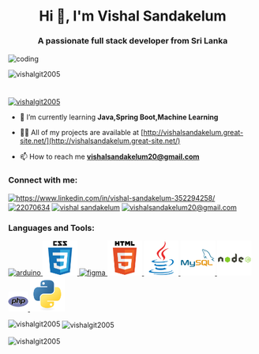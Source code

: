 
<h1 align="center">Hi 👋, I'm Vishal Sandakelum</h1>
<h3 align="center">A passionate full stack developer from Sri Lanka</h3>

<img align="center" alt = "coding" width="400" src = "https://user-images.githubusercontent.com/55389276/140866485-8fb1c876-9a8f-4d6a-98dc-08c4981eaf70.gif">

<p align="left"> <img src="https://komarev.com/ghpvc/?username=vishalgit2005&label=Profile%20views&color=0e75b6&style=flat" alt="vishalgit2005" /> </p>
<h1 align="center"></h1>
<p align="left"> <a href="https://github.com/ryo-ma/github-profile-trophy"><img src="https://github-profile-trophy.vercel.app/?username=vishalgit2005" alt="vishalgit2005" /></a> </p>

- 🌱 I’m currently learning **Java,Spring Boot,Machine Learning**

- 👨‍💻 All of my projects are available at [http://vishalsandakelum.great-site.net/](http://vishalsandakelum.great-site.net/)

- 📫 How to reach me **vishalsandakelum20@gmail.com**

<h3 align="left">Connect with me:</h3>
<p align="left">
<a href="https://linkedin.com/in/https://www.linkedin.com/in/vishal-sandakelum-352294258/" target="blank"><img align="center" src="https://raw.githubusercontent.com/rahuldkjain/github-profile-readme-generator/master/src/images/icons/Social/linked-in-alt.svg" alt="https://www.linkedin.com/in/vishal-sandakelum-352294258/" height="50" width="50" /></a>
<a href="https://stackoverflow.com/users/22070634" target="blank"><img align="center" src="https://raw.githubusercontent.com/rahuldkjain/github-profile-readme-generator/master/src/images/icons/Social/stack-overflow.svg" alt="22070634" height="50" width="50" /></a>
<a href="https://fb.com/vishal sandakelum" target="blank"><img align="center" src="https://raw.githubusercontent.com/rahuldkjain/github-profile-readme-generator/master/src/images/icons/Social/facebook.svg" alt="vishal sandakelum" height="50" width="50" /></a>
<a href="https://www.hackerrank.com/vishalsandakelum20@gmail.com" target="blank"><img align="center" src="https://raw.githubusercontent.com/rahuldkjain/github-profile-readme-generator/master/src/images/icons/Social/hackerrank.svg" alt="vishalsandakelum20@gmail.com" height="50" width="50" /></a>
</p>

<h3 align="left">Languages and Tools:</h3>
<p align="left"> <a href="https://www.arduino.cc/" target="_blank" rel="noreferrer"> <img src="https://cdn.worldvectorlogo.com/logos/arduino-1.svg" alt="arduino" width="40" height="40"/> </a> <a href="https://www.w3schools.com/css/" target="_blank" rel="noreferrer"> <img src="https://raw.githubusercontent.com/devicons/devicon/master/icons/css3/css3-original-wordmark.svg" alt="css3" width="70" height="70"/> </a> <a href="https://www.figma.com/" target="_blank" rel="noreferrer"> <img src="https://www.vectorlogo.zone/logos/figma/figma-icon.svg" alt="figma" width="40" height="40"/> </a> <a href="https://www.w3.org/html/" target="_blank" rel="noreferrer"> <img src="https://raw.githubusercontent.com/devicons/devicon/master/icons/html5/html5-original-wordmark.svg" alt="html5" width="70" height="70"/> </a> <a href="https://www.java.com" target="_blank" rel="noreferrer"> <img src="https://raw.githubusercontent.com/devicons/devicon/master/icons/java/java-original.svg" alt="java" width="70" height="70"/> </a> <a href="https://www.mysql.com/" target="_blank" rel="noreferrer"> <img src="https://raw.githubusercontent.com/devicons/devicon/master/icons/mysql/mysql-original-wordmark.svg" alt="mysql" width="70" height="70"/> </a> <a href="https://nodejs.org" target="_blank" rel="noreferrer"> <img src="https://raw.githubusercontent.com/devicons/devicon/master/icons/nodejs/nodejs-original-wordmark.svg" alt="nodejs" width="70" height="70"/> </a> <a href="https://www.php.net" target="_blank" rel="noreferrer"> <img src="https://raw.githubusercontent.com/devicons/devicon/master/icons/php/php-original.svg" alt="php" width="40" height="40"/> </a> <a href="https://www.python.org" target="_blank" rel="noreferrer"> <img src="https://raw.githubusercontent.com/devicons/devicon/master/icons/python/python-original.svg" alt="python" width="70" height="70"/> </a> </p>

<p><img align="left" src="https://github-readme-stats.vercel.app/api/top-langs?username=vishalgit2005&show_icons=true&locale=en&layout=compact" alt="vishalgit2005" /></p>

<p>&nbsp;<img align="center" src="https://github-readme-stats.vercel.app/api?username=vishalgit2005&show_icons=true&locale=en" alt="vishalgit2005" /></p>

<p><img align="center" src="https://github-readme-streak-stats.herokuapp.com/?user=vishalgit2005&" alt="vishalgit2005" /></p>
